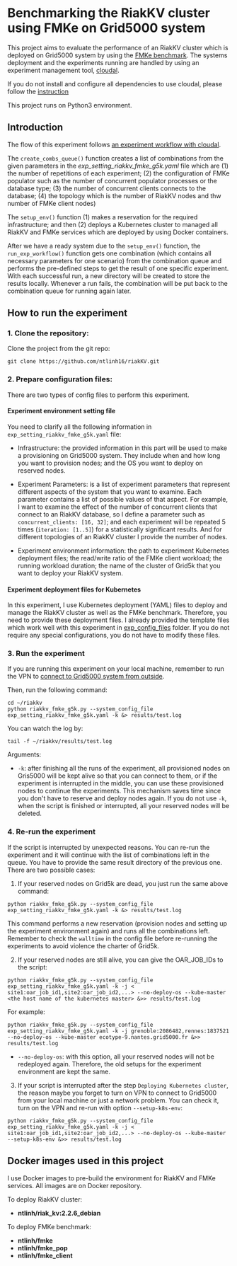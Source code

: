 # Benchmarking the RiakKV cluster using FMKe on Grid5000 system

This project aims to evaluate the performance of an RiakKV cluster which is deployed on Grid5000 system by using the [FMKe benchmark](https://github.com/ntlinh16/FMKe). The systems deployment and the experiments running are handled by using an experiment management tool, [cloudal](https://github.com/ntlinh16/cloudal/).

If you do not install and configure all dependencies to use cloudal, please follow the [instruction](https://github.com/ntlinh16/cloudal)

This project runs on Python3 environment.
## Introduction

The flow of this experiment follows [an experiment workflow with cloudal](https://github.com/ntlinh16/cloudal/blob/master/docs/technical_detail.md#an-experiment-workflow-with-cloudal).

The `create_combs_queue()` function creates a list of combinations from the given parameters in the _exp_setting_riakkv_fmke_g5k.yaml_ file which are (1) the number of repetitions of each experiment; (2) the configuration of FMKe populator such as the number of  concurrent populator processes or the database type; (3) the number of concurrent clients connects to the database; (4) the topology which is the number of RiakKV nodes and thw number of FMKe client nodes)

The `setup_env()` function (1) makes a reservation for the required infrastructure; and then (2) deploys a Kubernetes cluster to managed all RiakKV and FMKe services which are deployed by using Docker containers.

After we have a ready system due to the `setup_env()` function, the `run_exp_workflow()` function gets one combination (which contains all necessary parameters for one scenario) from the combination queue and performs the pre-defined steps to get the result of one specific experiment. With each successful run, a new directory will be created to store the results locally. Whenever a run fails, the combination will be put back to the combination queue for running again later.  

## How to run the experiment

### 1. Clone the repository:

Clone the project from the git repo:

```
git clone https://github.com/ntlinh16/riakKV.git
```
### 2. Prepare configuration files:
There are two types of config files to perform this experiment.

#### Experiment environment setting file
You need to clarify all the following information in `exp_setting_riakkv_fmke_g5k.yaml` file:

* Infrastructure: the provided information in this part will be used to make a provisioning on Grid5000 system. They include when and how long you want to provision nodes; and the OS you want to deploy on reserved nodes.

* Experiment Parameters: is a list of experiment parameters that represent different aspects of the system that you want to examine. Each parameter contains a list of possible values of that aspect. For example, I want to examine the effect of the number of concurrent clients that connect to an RiakKV database, so I define a parameter such as `concurrent_clients: [16, 32]`; and each experiment will be repeated 5 times (`iteration: [1..5]`) for a statistically significant results. And for different topologies of an RiakKV cluster I provide the number of nodes.

* Experiment environment information: the path to experiment Kubernetes deployment files; the read/write ratio of the FMKe client workload; the running workload duration; the name of the cluster of Grid5k that you want to deploy your RiakKV system.

#### Experiment deployment files for Kubernetes

In this experiment, I use Kubernetes deployment (YAML) files to deploy and manage the RiakKV cluster as well as the FMKe benchmark. Therefore, you need to provide these deployment files. I already provided the template files which work well with this experiment in [exp_config_files](https://github.com/ntlinh16/riakKV-eval/tree/main/exp_config_files) folder. If you do not require any special configurations, you do not have to modify these files.

### 3. Run the experiment
If you are running this experiment on your local machine, remember to run the VPN to [connect to Grid5000 system from outside](https://github.com/ntlinh16/cloudal/blob/master/docs/g5k_k8s_setting.md).

Then, run the following command:

```
cd ~/riakkv
python riakkv_fmke_g5k.py --system_config_file exp_setting_riakkv_fmke_g5k.yaml -k &> results/test.log
```

You can watch the log by:

```
tail -f ~/riakkv/results/test.log
```
Arguments:

* `-k`: after finishing all the runs of the experiment, all provisioned nodes on Gris5000 will be kept alive so that you can connect to them, or if the experiment is interrupted in the middle, you can use these provisioned nodes to continue the experiments. This mechanism saves time since you don't have to reserve and deploy nodes again. If you do not use `-k`, when the script is finished or interrupted, all your reserved nodes will be deleted.
### 4. Re-run the experiment
If the script is interrupted by unexpected reasons. You can re-run the experiment and it will continue with the list of combinations left in the queue. You have to provide the same result directory of the previous one. There are two possible cases:

1. If your reserved nodes on Grid5k are dead, you just run the same above command:
```
python riakkv_fmke_g5k.py --system_config_file exp_setting_riakkv_fmke_g5k.yaml -k &> results/test.log
```
This command performs a new reservation (provision nodes and setting up the experiment environment again) and runs all the combinations left. Remember to check the `walltime` in the config file before re-running the experiments to avoid violence the charter of Grid5k.

2. If your reserved nodes are still alive, you can give the OAR_JOB_IDs to the script:
```
python riakkv_fmke_g5k.py --system_config_file exp_setting_riakkv_fmke_g5k.yaml -k -j < site1:oar_job_id1,site2:oar_job_id2,...> --no-deploy-os --kube-master <the host name of the kubernetes master> &>> results/test.log
```
For example:
```
python riakkv_fmke_g5k.py --system_config_file exp_setting_riakkv_fmke_g5k.yaml -k -j grenoble:2086482,rennes:1837521 --no-deploy-os --kube-master ecotype-9.nantes.grid5000.fr &>> results/test.log
```
* `--no-deploy-os`:  with this option, all your reserved nodes will not be redeployed again. Therefore, the old setups for the experiment environment are kept the same.

3. If your script is interrupted after the step `Deploying Kubernetes cluster`, the reason maybe you forget to turn on VPN to connect to Grid5000 from your local machine or just a network problem. You can check it, turn on the VPN and re-run with option `--setup-k8s-env`:

```
python riakkv_fmke_g5k.py --system_config_file exp_setting_riakkv_fmke_g5k.yaml -k -j < site1:oar_job_id1,site2:oar_job_id2,...> --no-deploy-os --kube-master --setup-k8s-env &>> results/test.log
```
## Docker images used in this project

I use Docker images to pre-build the environment for RiakKV and FMKe services. All images are on Docker repository.

To deploy RiakKV cluster:

* **ntlinh/riak_kv:2.2.6_debian**

To deploy FMKe benchmark:

* **ntlinh/fmke**
* **ntlinh/fmke_pop**
* **ntlinh/fmke_client**